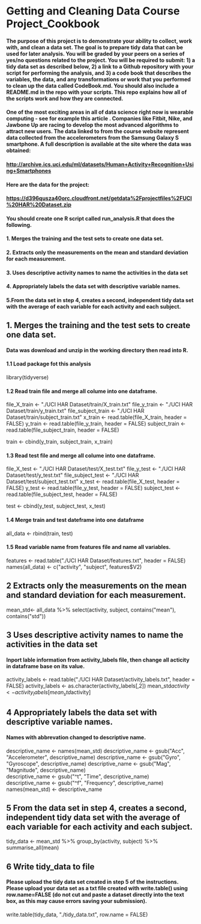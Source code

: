 # Getting and Cleaning Data Course Project_Cookbook

#### The purpose of this project is to demonstrate your ability to collect, work with, and clean a data set. The goal is to prepare tidy data that can be used for later analysis. You will be graded by your peers on a series of yes/no questions related to the project. You will be required to submit: 1) a tidy data set as described below, 2) a link to a Github repository with your script for performing the analysis, and 3) a code book that describes the variables, the data, and any transformations or work that you performed to clean up the data called CodeBook.md. You should also include a README.md in the repo with your scripts. This repo explains how all of the scripts work and how they are connected.

#### One of the most exciting areas in all of data science right now is wearable computing - see for example this article . Companies like Fitbit, Nike, and Jawbone Up are racing to develop the most advanced algorithms to attract new users. The data linked to from the course website represent data collected from the accelerometers from the Samsung Galaxy S smartphone. A full description is available at the site where the data was obtained:
  
#### http://archive.ics.uci.edu/ml/datasets/Human+Activity+Recognition+Using+Smartphones

#### Here are the data for the project:
  
#### https://d396qusza40orc.cloudfront.net/getdata%2Fprojectfiles%2FUCI%20HAR%20Dataset.zip

#### You should create one R script called run_analysis.R that does the following.

#### 1. Merges the training and the test sets to create one data set.
#### 2. Extracts only the measurements on the mean and standard deviation for each measurement.
#### 3. Uses descriptive activity names to name the activities in the data set
#### 4. Appropriately labels the data set with descriptive variable names.
#### 5.From the data set in step 4, creates a second, independent tidy data set with the average of each variable for each activity and each subject.

## 1. Merges the training and the test sets to create one data set. 
#### Data was download and unzip in the working directory then read into R.

#### 1.1 Load package fot this analysis
library(tidyverse)

#### 1.2 Read train file and merge all colume into one dataframe.
file_X_train <- "./UCI HAR Dataset/train/X_train.txt"
file_y_train <- "./UCI HAR Dataset/train/y_train.txt"
file_subject_train <- "./UCI HAR Dataset/train/subject_train.txt"
x_train <- read.table(file_X_train, header = FALSE)
y_train <- read.table(file_y_train, header = FALSE)
subject_train <- read.table(file_subject_train, header = FALSE)

train <- cbind(y_train, subject_train, x_train)

#### 1.3 Read test file and merge all colume into one dataframe.
file_X_test <- "./UCI HAR Dataset/test/X_test.txt"
file_y_test <- "./UCI HAR Dataset/test/y_test.txt"
file_subject_test <- "./UCI HAR Dataset/test/subject_test.txt"
x_test <- read.table(file_X_test, header = FALSE)
y_test <- read.table(file_y_test, header = FALSE)
subject_test <- read.table(file_subject_test, header = FALSE)

test <- cbind(y_test, subject_test, x_test)

#### 1.4 Merge train and test dateframe into one dataframe
all_data <- rbind(train, test)


#### 1.5 Read variable name from features file and name all variables.
features <- read.table("./UCI HAR Dataset/features.txt", header = FALSE)
names(all_data) <- c("activity", "subject", features$V2)


## 2 Extracts only the measurements on the mean and standard deviation for each measurement.

mean_std<- all_data %>%
  select(activity, subject, contains("mean"), contains("std"))

## 3 Uses descriptive activity names to name the activities in the data set
#### Inport lable information from activity_labels file, then change all acticity in dataframe base on its value.

activity_labels <- read.table("./UCI HAR Dataset/activity_labels.txt", header = FALSE)
activity_labels <- as.character(activity_labels[,2])
mean_std$activity <- activity_labels[mean_std$activity]


## 4 Appropriately labels the data set with descriptive variable names.
#### Names with abbrevation changed to descriptive name. 

descriptive_name <- names(mean_std)
descriptive_name <- gsub("Acc", "Accelerometer", descriptive_name)
descriptive_name <- gsub("Gyro", "Gyroscope", descriptive_name)
descriptive_name <- gsub("Mag", "Magnitude", descriptive_name)  
descriptive_name <- gsub("^t", "Time", descriptive_name)         
descriptive_name <- gsub("^f", "Frequency", descriptive_name)    
names(mean_std) <- descriptive_name

## 5 From the data set in step 4, creates a second, independent tidy data set with the average of each variable for each activity and each subject.

tidy_data <- mean_std %>%
  group_by(activity, subject) %>%
  summarise_all(mean)
  
## 6 Write tidy_data to file
#### Please upload the tidy data set created in step 5 of the instructions. Please upload your data set as a txt file created with write.table() using row.name=FALSE (do not cut and paste a dataset directly into the text box, as this may cause errors saving your submission).

write.table(tidy_data, "./tidy_data.txt", row.name = FALSE)
